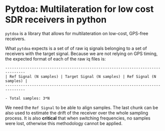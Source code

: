 # Pytdoa: Multilateration for low cost SDR receivers in python

`pytdoa` is a library that allows for multilateration on low-cost, GPS-free receivers.

What `pytdoa` expects is a set of of raw iq signals belonging to a set of receivers with the target signal. Because we are not relying on GPS timing, the expected format of each of the raw iq files is:

```
-------------------------------------------------------------------------------
| Ref Signal (N samples) | Target Signal (N samples) | Ref Signal (N samples) |
-------------------------------------------------------------------------------

- Total samples: 3*N
```

We need the `Ref Signal` to be able to align samples. The last chunk can be also used to estimate the drift of the receiver over the whole sampling process. It is also **critical** that when switching frequencies, no samples were lost, otherwise this methodology cannot be applied.
